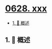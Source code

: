 # [0628. xxx](https://github.com/Tdahuyou/TNotes.leetcode/tree/main/notes/0628.%20xxx)

<!-- region:toc -->

- [1. 📝 概述](#1--概述)

<!-- endregion:toc -->

## 1. 📝 概述
